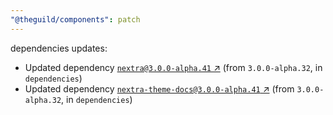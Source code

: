 ```yaml
---
"@theguild/components": patch
---
```

dependencies updates:
  - Updated dependency [`nextra@3.0.0-alpha.41` ↗︎](https://www.npmjs.com/package/nextra/v/3.0.0) (from `3.0.0-alpha.32`, in `dependencies`)
  - Updated dependency [`nextra-theme-docs@3.0.0-alpha.41` ↗︎](https://www.npmjs.com/package/nextra-theme-docs/v/3.0.0) (from `3.0.0-alpha.32`, in `dependencies`)
